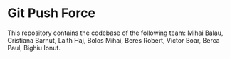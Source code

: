 # Git Push Force
This repository contains the codebase of the following team: Mihai Balau, Cristiana Barnut, Laith Haj, Bolos Mihai, Beres Robert, Victor Boar, Berca Paul, Bighiu Ionut.
